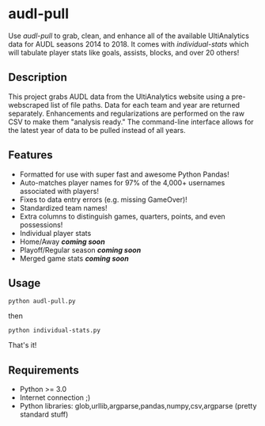 # audl-pull

Use *audl-pull* to grab, clean, and enhance all of the available UltiAnalytics data for AUDL seasons 2014 to 2018. It comes with *individual-stats* which will tabulate player stats like goals, assists, blocks, and over 20 others!

## Description

This project grabs AUDL data from the UltiAnalytics website using a pre-webscraped list of file paths. Data for each team and year are returned separately. Enhancements and regularizations are performed on the raw CSV to make them "analysis ready." The command-line interface allows for the latest year of data to be pulled instead of all years.

## Features

- Formatted for use with super fast and awesome Python Pandas!
- Auto-matches player names for 97% of the 4,000+ usernames associated with players!
- Fixes to data entry errors (e.g. missing GameOver)!
- Standardized team names!
- Extra columns to distinguish games, quarters, points, and even possessions!
- Individual player stats
- Home/Away ***coming soon***
- Playoff/Regular season ***coming soon***
- Merged game stats ***coming soon***

## Usage

`python audl-pull.py`

then 

`python individual-stats.py`

That's it! 

## Requirements
- Python >= 3.0
- Internet connection ;)
- Python libraries: glob,urllib,argparse,pandas,numpy,csv,argparse (pretty standard stuff)
